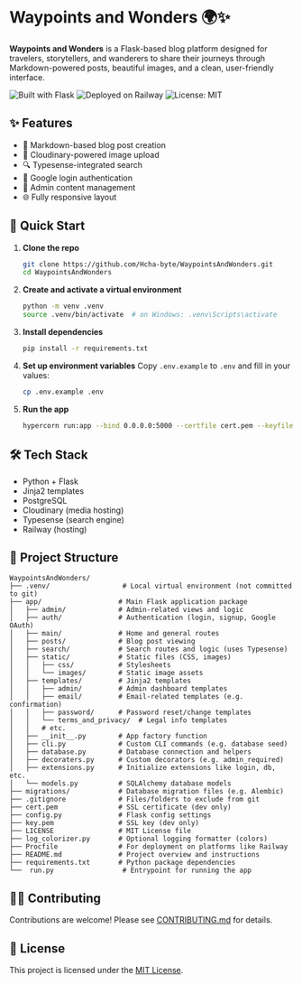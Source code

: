 # Waypoints and Wonders 🌍✨

**Waypoints and Wonders** is a Flask-based blog platform designed for travelers, storytellers, and wanderers to share
their journeys through Markdown-powered posts, beautiful images, and a clean, user-friendly interface.

![Built with Flask](https://img.shields.io/badge/Built%20with-Flask-000?logo=flask)
![Deployed on Railway](https://img.shields.io/badge/Deployed%20on-Railway-5528FF?logo=railway)
![License: MIT](https://img.shields.io/badge/license-MIT-green.svg)

## ✨ Features

* 📝 Markdown-based blog post creation
* 📸 Cloudinary-powered image upload
* 🔍 Typesense-integrated search
* 🔐 Google login authentication
* 🧠 Admin content management
* 🌐 Fully responsive layout

## 🚀 Quick Start

1. **Clone the repo**

   ```bash
   git clone https://github.com/Hcha-byte/WaypointsAndWonders.git
   cd WaypointsAndWonders
   ```

2. **Create and activate a virtual environment**

   ```bash
   python -m venv .venv
   source .venv/bin/activate  # on Windows: .venv\Scripts\activate
   ```

3. **Install dependencies**

   ```bash
   pip install -r requirements.txt
   ```

4. **Set up environment variables**
   Copy `.env.example` to `.env` and fill in your values:

   ```bash
   cp .env.example .env
   ```

5. **Run the app**

   ```bash
   hypercorn run:app --bind 0.0.0.0:5000 --certfile cert.pem --keyfile key.pem --reload --access-logfile - --access-logformat ' -- %(r)s %(s)s' --log-level info | python3 log_colorizer.py
   ```

## 🛠 Tech Stack

* Python + Flask
* Jinja2 templates
* PostgreSQL
* Cloudinary (media hosting)
* Typesense (search engine)
* Railway (hosting)

## 📂 Project Structure

```
WaypointsAndWonders/
├── .venv/                  # Local virtual environment (not committed to git)
├── app/                   # Main Flask application package
│   ├── admin/             # Admin-related views and logic
│   ├── auth/              # Authentication (login, signup, Google OAuth)
│   ├── main/              # Home and general routes
│   ├── posts/             # Blog post viewing
│   ├── search/            # Search routes and logic (uses Typesense)
│   ├── static/            # Static files (CSS, images)
│   │   ├── css/           # Stylesheets
│   │   └── images/        # Static image assets
│   ├── templates/         # Jinja2 templates
│   │   ├── admin/         # Admin dashboard templates
│   │   ├── email/         # Email-related templates (e.g. confirmation)
│   │   ├── password/      # Password reset/change templates
│   │   └── terms_and_privacy/  # Legal info templates
│   │   # etc.
│   ├── __init__.py        # App factory function
│   ├── cli.py             # Custom CLI commands (e.g. database seed)
│   ├── database.py        # Database connection and helpers
│   ├── decoraters.py      # Custom decorators (e.g. admin_required)
│   ├── extensions.py      # Initialize extensions like login, db, etc.
│   └── models.py          # SQLAlchemy database models
├── migrations/            # Database migration files (e.g. Alembic)
├── .gitignore             # Files/folders to exclude from git
├── cert.pem               # SSL certificate (dev only)
├── config.py              # Flask config settings
├── key.pem                # SSL key (dev only)
├── LICENSE                # MIT License file
├── log_colorizer.py       # Optional logging formatter (colors)
├── Procfile               # For deployment on platforms like Railway
├── README.md              # Project overview and instructions
├── requirements.txt       # Python package dependencies
└──  run.py                 # Entrypoint for running the app

```

## 🧑‍💻 Contributing

Contributions are welcome! Please see [CONTRIBUTING.md](CONTRIBUTING.md) for details.

## 📝 License

This project is licensed under the [MIT License](LICENSE).
